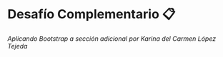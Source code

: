# Desafío Complementario 📋

_Aplicando Bootstrap a sección adicional por Karina del Carmen López Tejeda_